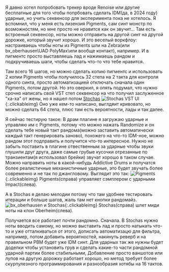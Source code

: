 ---
---
Я давно хотел попробовать трекер вроде Renoise или другие бесплатные для того чтобы попрбовать сделать IDM(да, в 2024 году) ударные, но учить секвенсор для эксперимента пока не хотелось.
Я вспомнил, что у меня есть лизензия Pigments, сам синт монстр по возможностям, но мне просто не нравится как он звучит... 
Там есть встроеный секвенсор, ноты можно отправить на другой синт на другой дорожке, который звучит хорошо. 
И это веселый воркфлоу: настраиваешь чтобы ноты из Pigments шли на Zebra(или bx_oberhausen\UAD PolyMax\или вообще контакт), например. И в пигментс просто выставляешь лад и нажимаешь рандом и подкручиваешь шаги, чтобы сделать что-то что тебе нравится. 

Там всего 16 шагов, но можно сделать копию пигментс и использовать 2 копии Pigments чтобы получилось 32 степа на 2 такта для контроля одного синта, просто автоматизацией отключать сначала один Pigments, потом другой. Но это оверкил, я опять подумал, что нужно срочно написать свой VST степ секвенсор на что получил заслуженное "ха-ха" от жены, но я нашел потом [Stochas](https://stochas.org/stochas/)
![Stochas VST UI]({{site.url}}/assets/images/stochas_screenshot.png){:.clickableimg}
Оно уже кем-то написано, выглдяит кривовато, но можно сделать 64 степа, плюс там есть вероятности, лады и так далее.

Я сейчас тестирую такое:
В драм плагине я загружаю ударные и управляю им с Pigments, потому что можно нажать Randomize и он сделать тебе новый такт рандома(можно заставить автоматически каждый такт генерировать заново), похожего на что-то IDM-ное, можно рандом этот подправить и получится что-то интересное. Нужно не забыть поставить в плагине отвественным за ударные чтобы звуки глушили друг друга, даже самые грубые кусочки отрезанные по транзиентам(я использовал брейки) звучат хорошо в таком случае. Можно направить ноты в какой-нибудь Addictive Drums и получатся более реалистичные механистичные ударные, это будет звучать более современно и не так по джангловому.
Выглядит это так:
![Pigments]({{site.url}}/assets/images/pigments_impact.png){:.clickableimg}
Pigments(справа) управляет сэмплером с ударными Impact(слева).

А в Stochas я делаю мелодии потому что там удобнее тестировать итерации и больше шагов, жаль там нет кнопки рандомайз.
![bx_oberhausen и Stochas]({{site.url}}/assets/images/stochas_oberhausen.png){:.clickableimg}
Stochas(справа) шлет миди ноты на клон Oberheim(слева).

Получается все работает почти рандомно. Сначала. 
В Stochas нужно ноты вводить самому, но можно выставить лад и просто натыкать что-то и уже отталкиваться от этого, дописать автоматизацю для фильтра, например, потом добавить вероятностей, накинуть реверб и на правильном PBM будет уже IDM синт.
Для ударных так же нужны будет доделки чтобы установить грув и сделать какие-то части рандомной ударной партии более стабильными, Добавление просто ваншотов или лупов на другую дорожку работает хорошо, но метод требует более скурпулезного программирования и разнообразия хотябы на 16 тактов.